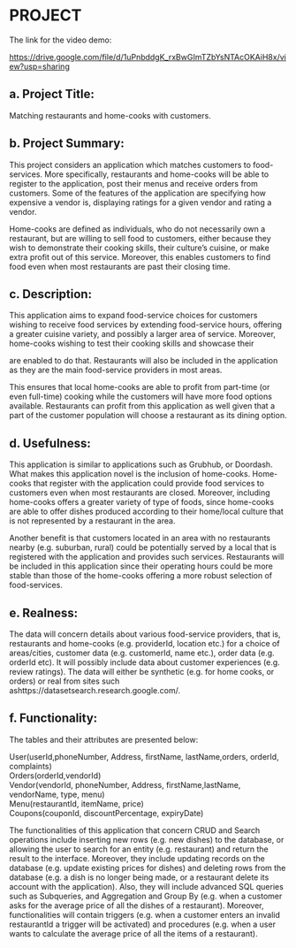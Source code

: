 # PROJECT

The link for the video demo: 

https://drive.google.com/file/d/1uPnbddgK_rxBwGImTZbYsNTAcOKAiH8x/view?usp=sharing

## a. Project Title: 

Matching restaurants and home-cooks with customers.

## b. Project Summary:

This project considers an application which matches customers to food-services. More
specifically, restaurants and home-cooks will be able to register to the application, post their
menus and receive orders from customers. Some of the features of the application are specifying
how expensive a vendor is, displaying ratings for a given vendor and rating a vendor.

Home-cooks are defined as individuals, who do not necessarily own a restaurant, but are willing
to sell food to customers, either because they wish to demonstrate their cooking skills, their
culture’s cuisine, or make extra profit out of this service. Moreover, this enables customers to
find food even when most restaurants are past their closing time.

## c. Description:

This application aims to expand food-service choices for customers wishing to receive food
services by extending food-service hours, offering a greater cuisine variety, and possibly a larger
area of service. Moreover, home-cooks wishing to test their cooking skills and showcase their

are enabled to do that. Restaurants will also be included in the application as they are the main
food-service providers in most areas.

This ensures that local home-cooks are able to profit from part-time (or even full-time) cooking
while the customers will have more food options available. Restaurants can profit from this
application as well given that a part of the customer population will choose a restaurant as its
dining option.

## d. Usefulness:

This application is similar to applications such as Grubhub, or Doordash. What makes this
application novel is the inclusion of home-cooks. Home-cooks that register with the application
could provide food services to customers even when most restaurants are closed. Moreover,
including home-cooks offers a greater variety of type of foods, since home-cooks are able to
offer dishes produced according to their home/local culture that is not represented by a restaurant
in the area.

Another benefit is that customers located in an area with no restaurants nearby (e.g. suburban,
rural) could be potentially served by a local that is registered with the application and provides
such services. Restaurants will be included in this application since their operating hours could
be more stable than those of the home-cooks offering a more robust selection of food-services.

## e. Realness:

The data will concern details about various food-service providers, that is, restaurants and
home-cooks (e.g. providerId, location etc.) for a choice of areas/cities, customer data (e.g.
customerId, name etc.), order data (e.g. orderId etc). It will possibly include data about customer
experiences (e.g. review ratings). The data will either be synthetic (e.g. for home cooks, or
orders) or real from sites such ashttps://datasetsearch.research.google.com/.

## f. Functionality:
The tables and their attributes are presented below:

User(userId,phoneNumber, Address, firstName, lastName,orders, orderId, complaints) \
Orders(orderId,vendorId)\
Vendor(vendorId, phoneNumber, Address, firstName,lastName, vendorName, type,
menu)\
Menu(restaurantId, itemName, price)\
Coupons(couponId, discountPercentage, expiryDate)

The functionalities of this application that concern CRUD and Search operations include
inserting new rows (e.g. new dishes) to the database, or allowing the user to search for an entity
(e.g. restaurant) and return the result to the interface. Moreover, they include updating records on
the database (e.g. update existing prices for dishes) and deleting rows from the database (e.g. a
dish is no longer being made, or a restaurant delete its account with the application). Also, they
will include advanced SQL queries such as Subqueries, and Aggregation and Group By (e.g.
when a customer asks for the average price of all the dishes of a restaurant). Moreover,
functionalities will contain triggers (e.g. when a customer enters an invalid restaurantId a trigger
will be activated) and procedures (e.g. when a user wants to calculate the average price of all the
items of a restaurant).
